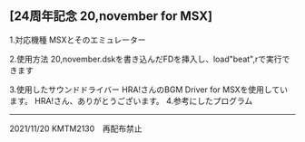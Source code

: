 [24周年記念 20,november for MSX]
--------------------------------------------------------------------------------
1.対応機種
	MSXとそのエミュレーター
  
2.使用方法
	20,november.dskを書き込んだFDを挿入し、load"beat",rで実行できます
  
3.使用したサウンドドライバー
	HRA!さんのBGM Driver for MSXを使用しています。
	HRA!さん、ありがとうございます。
4.参考にしたプログラム
	
--------------------------------------------------------------------------------
2021/11/20 KMTM2130　再配布禁止
